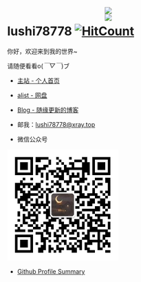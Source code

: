 <img align="right" src='https://github-readme-stats-lushi78778.vercel.app/api/top-langs/?username=lushi78778&theme=nord&layout=compact&langs_count=10&hide=jupyter%20notebook&hide_border=true&border_radius=0' width="55%" />

<img align="right" src='https://github-readme-stats-lushi78778.vercel.app/api?username=lushi78778&show_icons=true&theme=nord&count_private=true&hide_border=true&border_radius=0' width="55%" />

# lushi78778 [![HitCount](https://hits.dwyl.com/lushi78778/lushi78778.svg?style=flat-square)](http://hits.dwyl.com/lushi78778/lushi78778)

你好，欢迎来到我的世界~

请随便看看o(*￣▽￣*)ブ

- [主站 - 个人首页](https://xray.top/)

- [alist - 网盘](https://pan.xray.top/)

- [Blog - 随缘更新的博客](https://www.yuque.com/lushi78778/blog)

- 邮我：<lushi78778@xray.top>

- 微信公众号

![微信公众号](qrcode_wechat.jpg)

- [Github Profile Summary](https://profile-summary-for-github.com/user/lushi78778)

<!-- # Some garbage

<a href="https://github.com/lushi78778/cf-workers-js">
  <img align="center" src="https://github-readme-stats-lushi78778.vercel.app/api/pin/?username=lushi78778&repo=cf-workers-js" />
</a>

<br>

<a href="https://github.com/lushi78778/qr-code-generator">
  <img align="center" src="https://github-readme-stats-lushi78778.vercel.app/api/pin/?username=lushi78778&repo=qr-code-generator" />
</a>

<br>

<a href="https://github.com/lushi78778/alist-fly">
  <img align="center" src="https://github-readme-stats-lushi78778.vercel.app/api/pin/?username=lushi78778&repo=alist-fly" />
</a>

<br>

<a href="https://github.com/lushi78778/go-tutorial">
  <img align="center" src="https://github-readme-stats-lushi78778.vercel.app/api/pin/?username=lushi78778&repo=go-tutorial" />
</a> -->
